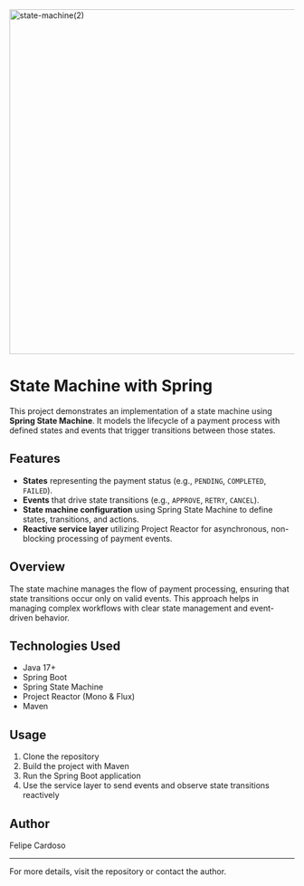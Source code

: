 <img width="1271" height="609" alt="state-machine(2)" src="https://github.com/user-attachments/assets/1b20dc51-b5d6-43f0-8858-6c7e80470989" />

# State Machine with Spring

This project demonstrates an implementation of a state machine using **Spring State Machine**. It models the lifecycle of a payment process with defined states and events that trigger transitions between those states.

## Features

- **States** representing the payment status (e.g., `PENDING`, `COMPLETED`, `FAILED`).
- **Events** that drive state transitions (e.g., `APPROVE`, `RETRY`, `CANCEL`).
- **State machine configuration** using Spring State Machine to define states, transitions, and actions.
- **Reactive service layer** utilizing Project Reactor for asynchronous, non-blocking processing of payment events.

## Overview

The state machine manages the flow of payment processing, ensuring that state transitions occur only on valid events. This approach helps in managing complex workflows with clear state management and event-driven behavior.

## Technologies Used

- Java 17+
- Spring Boot
- Spring State Machine
- Project Reactor (Mono & Flux)
- Maven

## Usage

1. Clone the repository
2. Build the project with Maven
3. Run the Spring Boot application
4. Use the service layer to send events and observe state transitions reactively

## Author

Felipe Cardoso

---

For more details, visit the repository or contact the author.
